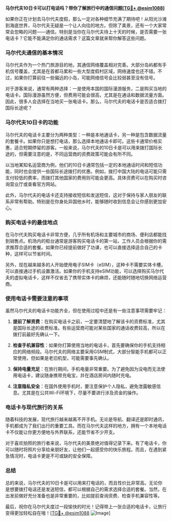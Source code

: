 **马尔代夫10日卡可以打电话吗？带你了解旅行中的通信问题[[TG💪+ @esim1088](https://t.me/s/esim1088)]**

如果你正在计划去马尔代夫度假，那么一定对各种细节充满了期待吧！从阳光沙滩到海底世界，马尔代夫无疑是一个让人向往的地方。但除了美景，还有一个大家常常会忽略的问题——通信。特别是当你在马尔代夫待上十天的时候，是否需要一张电话卡？它能不能满足你的通话需求？这篇文章就来帮你解答这些问题。

### 马尔代夫通信的基本情况

马尔代夫作为一个热门旅游目的地，其通信网络覆盖相对完善。大部分岛屿都有手机信号覆盖，尤其是在首都马累和一些大型度假村区域，网络速度也还不错。不过，如果你打算前往一些偏远的小岛，可能网络信号会比较弱甚至没有信号。

对于游客来说，通常有两种选择：一是使用本国的国际漫游服务，二是购买当地的电话卡。国际漫游虽然方便，但费用可能会很高，尤其是在通话和数据流量方面。因此，很多人会选择在当地买一张电话卡。那么，马尔代夫的电话卡是否适合拨打国际长途呢？

### 马尔代夫10日卡的功能

马尔代夫的电话卡主要分为两种类型：一种是本地通话卡，另一种是包含数据流量的套餐卡。如果你只是想打电话，那么选择本地通话卡即可。这些卡通常价格实惠，适合短期停留的游客。一般来说，马尔代夫的10日卡是可以用来拨打国际长途的，但需要注意的是，不同运营商的资费政策可能会有所不同。

以当地某知名运营商为例，他们的10日卡通常包括一定的本地通话时间和短信功能，同时也会提供一些国际长途拨打的优惠。例如，拨打中国大陆的电话可能只需支付较低的费率，而拨打其他国家的费用则可能会更高。具体资费可以在购买时咨询营业厅或查看官方网站。

此外，马尔代夫的电话卡还支持接收短信和发送短信，这对于保持与家人朋友的联系非常有帮助。特别是在你身处异国他乡时，能够随时收到信息会让你感到更加安心。

### 购买电话卡的最佳地点

在马尔代夫购买电话卡非常方便，几乎所有机场和主要城市的商场、便利店都能找到销售点。机场内的柜台通常是游客购买电话卡的第一站，工作人员会根据你的需求推荐合适的套餐。如果你已经提前做好了功课，也可以直接选择适合自己的卡种，这样可以节省时间。

另外，现在越来越多的人开始使用电子SIM卡（eSIM），这种卡不需要实体卡槽，可以直接通过手机设置激活。如果你的手机支持eSIM功能，可以选择购买马尔代夫的虚拟电话卡，这样不仅省去了携带实体卡的麻烦，还能随时随地切换网络运营商。

### 使用电话卡需要注意的事项

虽然马尔代夫的电话卡功能齐全，但在使用过程中还是有一些注意事项需要牢记：

1. **提前了解资费**：在购买电话卡之前，一定要清楚地了解该卡的资费标准，尤其是国际长途的收费标准。有些运营商可能对某些国家的通话收费较高，所以在拨打前最好先确认一下。

2. **检查手机兼容性**：如果你打算使用当地的电话卡，首先要确保你的手机支持相应的网络频段。马尔代夫的网络主要采用GSM制式，大部分智能手机都可以正常使用，但如果是老旧机型，可能需要事先确认。

3. **保持电量充足**：在旅行期间，手机电量非常重要。为了避免因为没电而无法使用电话卡，建议随身携带充电宝，并在酒店房间内随时充电。

4. **注意隐私安全**：在国外使用手机时，要注意保护个人隐私，避免泄露敏感信息。尤其是在公共Wi-Fi环境下，尽量不要进行涉及资金的操作。

### 电话卡与现代旅行的关系

随着科技的发展，现代旅行越来越离不开手机。无论是导航、翻译还是即时通讯，手机都成为了我们出行的重要工具。而在马尔代夫这样的地方，拥有一个本地电话卡不仅能让你更方便地与外界联系，还能节省不少开支。

对于喜欢拍照的旅行者来说，马尔代夫的美景绝对值得记录下来。有了电话卡，你可以随时将照片分享给亲朋好友，让他们一起感受你的快乐旅程。而且，在遇到紧急情况时，电话卡更是不可或缺的安全保障。

### 总结

总的来说，马尔代夫的10日卡是可以用来打电话的，而且性价比非常高。无论你是想要拨打电话还是发送短信，都可以根据自己的需求选择合适的套餐。当然，在出发前做好充分准备也是非常重要的，比如提前查询资费、检查手机兼容性等。

最后，祝你在马尔代夫度过一段愉快的时光！记得带上一张合适的电话卡，让旅行变得更加轻松自在哦！[[TG💪+ @esim1088](https://t.me/s/esim1088) ![Image](https://i.postimg.cc/4NQfJmqS/Snipaste-2025-05-13-00-14-12.png)]